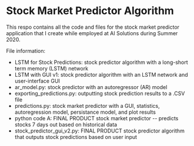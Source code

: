 # Stock Market Predictor Algorithm

This respo contains all the code and files for the stock market predictor application that I create while employed at AI Solutions during Summer 2020.

File information:
* LSTM for Stock Predictions: stock predictor algorithm with a long-short term memory (LSTM) network
* LSTM with GUI v1: stock predictor algorithm with an LSTM network and user-interface GUI
* ar_model.py: stock predictor with an autoregressor (AR) model
* exporting_predictions.py: outputting stock prediction results to a .CSV file
* predictions.py: stock market predictor with a GUI, statistics, autoregression model, persistance model, and plot results
* python code A: FINAL PRODUCT stock market predictor -- predicts stocks 7 days out based on historical data
* stock_predictor_gui_v2.py: FINAL PRODUCT stock predictor algorithm that outputs stock predictions based on user input

